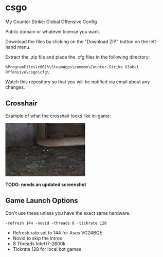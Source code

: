 csgo
====

My Counter Strike: Global Offensive Config

Public domain or whatever license you want.

Download the files by clicking on the "Download ZIP" button on the left-hand menu.

Extract the .zip file and place the .cfg files in the following directory:

```
%ProgramFiles(x86)%\SteamApps\common\Counter-Strike Global Offensive\csgo\cfg\
```

Watch this repository so that you will be notified via email about any changes.

Crosshair
---------

Example of what the crosshair looks like in-game:

![netule crosshair](crosshair.jpg)

**TODO: needs an updated screenshot**

Game Launch Options
-------------------

Don't use these unless you have the exact same hardware.

    -refresh 144 -novid -threads 8 -tickrate 128

- Refresh rate set to 144 for Asus VG24BQE
- Novid to skip the intros
- 8 Threads Intel i7-2600k
- Tickrate 128 for local bot games
